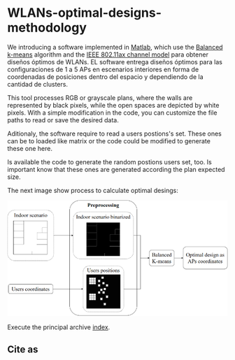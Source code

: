 # WLANs-optimal-designs-methodology

We introducing a software implemented in [Matlab](www.mathworks.com/products/matlab.html "Matlab"), which use the [Balanced k-means](https://link.springer.com/chapter/10.1007/978-3-662-44415-3_4) algorithm and the [IEEE 802.11ax channel model](mentor.ieee.org/802.11/dcn/14/11-14-0882-04-00ax-tgax-channel-model-document.docx "IEEE 802.11ax channel model") para obtener diseños óptimos de WLANs. EL software entrega diseños óptimos para las configuraciones de 1 a 5 APs en escenarios interiores en forma de coordenadas de posiciones dentro del espacio y dependiendo de la cantidad de clusters.

This tool processes RGB or grayscale plans, where the walls are represented by black pixels, while the open spaces are depicted by white pixels. With a simple modification in the code, you can customize the file paths to read or save the desired data.

Aditionaly, the software require to read a users postions's set. These ones can be to loaded like matrix or the code could be modified to generate these one here.

Is available the code to generate the random postions users set, too. Is important know that these ones are generated according the plan expected size.

The next image show process to calculate optimal desings:

![Process to design optimal WLANs.](Files/processk-means.png)

Execute the principal archive [index](https://github.com/johanflorez98/WLANs-optimal-designs-methodology/blob/main/Codes/MATLAB%20files/Balanced%20k-means/index.m).

## Cite as
```

```
